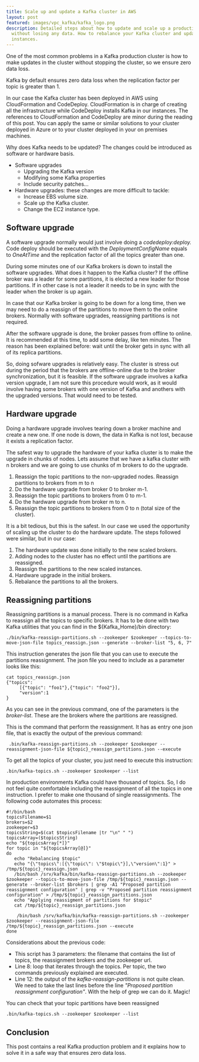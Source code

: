 ```yaml
---
title: Scale up and update a Kafka cluster in AWS
layout: post
featured: images/vpc_kafka/kafka_logo.png
description: Detailed steps about how to update and scale up a production Kafka cluster
  without losing any data. How to rebalance your Kafka cluster and update the broker
  instances.
---
```


One of the most common problems in a Kafka production cluster is how to make updates in the cluster without stopping the cluster, so we ensure zero data loss. 

Kafka by default ensures zero data loss when the replication factor per topic is greater than 1. 

In our case the Kafka cluster has been deployed in AWS using CloudFormation and CodeDeploy. CloudFormation is in charge of creating all the infrastructure while CodeDeploy installs Kafka in our instances. The references to CloudFormation and CodeDeploy are minor during the reading of this post. You can apply the same or similar solutions to your cluster deployed in Azure or to your cluster deployed in your on premises machines.

Why does Kafka needs to be updated? The changes could be introduced as software or hardware basis. 
* Software upgrades
    * Upgrading the Kafka version
    * Modifying some Kafka properties
    * Include security patches...
* Hardware upgrades: these changes are more difficult to tackle:
    * Increase EBS volume size.
    * Scale up the Kafka cluster.
    * Change the EC2 instance type. 

## Software upgrade
A software upgrade normally would just involve doing a *codedeploy:deploy.* Code deploy should be executed with the *DeploymentConfigName* equals to *OneAtTime* and the replication factor of all the topics greater than one.

During some minutes one of our Kafka brokers is down to install the software upgrades. What does it happen to the Kafka cluster? If the offline broker was a leader for some partitions, it is elected a new leader for those partitions. If in other case is not a leader it needs to be in sync with the leader when the broker is up again. 

In case that our Kafka broker is going to be down for a long time, then we may need to do a reassign of the partitions to move them to the online brokers. Normally with software upgrades, reassigning partitions is not required.

After the software upgrade is done, the broker passes from offline to online. It is recommended at this time, to add some delay, like ten minutes. The reason has been explained before: wait until the broker gets in sync with all of its replica partitions. 

So, doing sofware upgrades is relatively easy. The cluster is stress out during the period that the brokers are offline-online due to the broker synchronization, but it is feasible. If the software upgrade involves a kafka version upgrade, I am not sure this procedure would work, as it would involve having some brokers with one version of Kafka and anothers with the upgraded versions. That would need to be tested.

## Hardware upgrade
Doing a hardware upgrade involves tearing down a broker machine and create a new one. If one node is down, the data in Kafka is not lost, because it exists a replication factor. 

The safest way to upgrade the hardware of your kafka cluster is to make the upgrade in chunks of nodes. Lets assume that we have a kafka cluster with n brokers and we are going to use chunks of m brokers to do the upgrade.
1. Reassign the topic partitions to the non-upgraded nodes. Reassign partitions to brokers from  m to n
2. Do the hardware upgrade from broker 0 to broker m-1.
3. Reassign the topic partitions to brokers from 0 to  m-1.
4. Do the hardware upgrade from broker m to n.
5. Reassign the topic partitions to brokers from 0 to  n (total size of the cluster).

It is a bit tedious, but this is the safest. In our case we used the opportunity of scaling up the cluster to do the hardware update. The steps followed were similar, but in our case:
1. The hardware update was done initially to the new scaled brokers.
2. Adding nodes to the cluster has no effect until the partitions are reassigned.
3. Reassign the partitions to the new scaled instances.
4. Hardware upgrade in the initial brokers.
5. Rebalance the partitions to all the brokers.

## Reassigning partitions
Reassigning partitions is a manual process. There is no command in Kafka to reassign all the topics to specific brokers. It has to be done with two Kafka utilities that you can find in the ${Kafka_Home}/bin directory:

```
./bin/kafka-reassign-partitions.sh --zookeeper $zookeeper --topics-to-move-json-file topics_reassign.json --generate --broker-list "5, 6, 7" 
```

This instruction generates the json file that you can use to execute the partitions reassignment. The json file you need to include as a parameter looks like this:

```
cat topics_reassign.json
{"topics":
     [{"topic": "foo1"},{"topic": "foo2"}],
     "version":1
}
```
As you can see in the previous command, one of the parameters is the *broker-list*. These are the brokers where the partitions are reassigned.

This is the command that perform the reassignment. It has as entry one json file, that is exactly the output of the previous command:
```
 .bin/kafka-reassign-partitions.sh --zookeeper $zookeeper --reassignment-json-file ${topic}_reassign_partitions.json --execute
```
To get all the topics of your cluster,  you just need to execute this instruction:
```
.bin/kafka-topics.sh --zookeeper $zookeeper --list
```

In production environments Kafka could have thousand of topics. So, I do not feel quite comfortable including the reassignment of all the topics in one instruction. I prefer to make one thousand of single reassignments. The following code automates this process:

```
#!/bin/bash
topicsFilename=$1
brokers=$2
zookeeper=$3
topicsString=$(cat $topicsFilename |tr "\n" " ")
topicsArray=($topicsString)
echo "${topicsArray[*]}"
for topic in "${topicsArray[@]}"
do
   echo "Rebalancing $topic"
   echo "{\"topics\":[{\"topic\": \"$topic\"}],\"version\":1}" > /tmp/${topic}_reassign.json 
   /bin/bash /srv/kafka/bin/kafka-reassign-partitions.sh --zookeeper $zookeeper --topics-to-move-json-file /tmp/${topic}_reassign.json --generate --broker-list $brokers | grep -A1 "Proposed partition reassignment configuration" | grep -v "Proposed partition reassignment configuration" > /tmp/${topic}_reassign_partitions.json 
   echo "Applying reassigment of partitions for $topic"
   cat /tmp/${topic}_reassign_partitions.json 

    /bin/bash /srv/kafka/bin/kafka-reassign-partitions.sh --zookeeper $zookeeper --reassignment-json-file /tmp/${topic}_reassign_partitions.json --execute
done
```
Considerations about the previous code:
* This script has 3 parameters: the filename that contains the list of topics, the reassignment brokers and the zookeeper url.
* Line 8: loop that iterates through the topics. Per topic, the two commands previously explained are executed.
* Line 12: the output of the *kafka-reassign-partitions* is not quite clean. We need to take the last lines before the line *"Proposed partition reassignment configuration"*. With the help of grep we can do it. Magic!

You can check that your topic partitions have been reassigned
```
.bin/kafka-topics.sh --zookeeper $zookeeper --list
```
## Conclusion
This post contains a real Kafka production problem and it explains how to solve it in a safe way that ensures zero data loss.